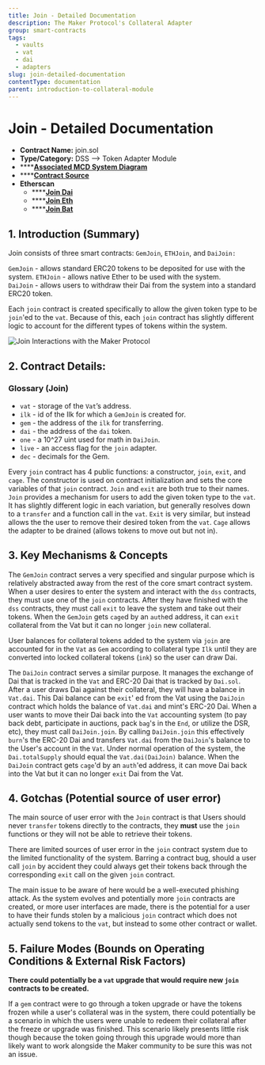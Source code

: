```yaml
---
title: Join - Detailed Documentation
description: The Maker Protocol's Collateral Adapter
group: smart-contracts
tags:
  - vaults
  - vat
  - dai
  - adapters
slug: join-detailed-documentation
contentType: documentation
parent: introduction-to-collateral-module
---
```


# Join - Detailed Documentation

- **Contract Name:** join.sol
- **Type/Category:** DSS —&gt; Token Adapter Module
- \*\*\*\*[**Associated MCD System Diagram**](https://github.com/makerdao/dss/wiki)
- \*\*\*\*[**Contract Source**](https://github.com/makerdao/dss/blob/master/src/join.sol)
- **Etherscan**
  - \*\*\*\*[**Join Dai** ](https://etherscan.io/address/0x9759a6ac90977b93b58547b4a71c78317f391a28)
  - \*\*\*\*[**Join Eth**](https://etherscan.io/address/0x2f0b23f53734252bda2277357e97e1517d6b042a)
  - \*\*\*\*[**Join Bat**](https://etherscan.io/address/0x3d0b1912b66114d4096f48a8cee3a56c231772ca)

## 1. Introduction \(Summary\)

Join consists of three smart contracts: `GemJoin`, `ETHJoin`, and `DaiJoin:`

`GemJoin` - allows standard ERC20 tokens to be deposited for use with the system. `ETHJoin` - allows native Ether to be used with the system.  
`DaiJoin` - allows users to withdraw their Dai from the system into a standard ERC20 token.

Each `join` contract is created specifically to allow the given token type to be `join`'ed to the `vat`. Because of this, each `join` contract has slightly different logic to account for the different types of tokens within the system.

![Join Interactions with the Maker Protocol](/images/documentation/screen-shot-2019-11-17-at-2.05.06-pm.png)

## 2. Contract Details:

### Glossary \(Join\)

- `vat` - storage of the `Vat`’s address.
- `ilk` - id of the Ilk for which a `GemJoin` is created for.
- `gem` - the address of the `ilk` for transferring.
- `dai` - the address of the `dai` token.
- `one` - a 10^27 uint used for math in `DaiJoin`.
- `live` - an access flag for the `join` adapter.
- `dec` - decimals for the Gem.

Every `join` contract has 4 public functions: a constructor, `join`, `exit`, and `cage`. The constructor is used on contract initialization and sets the core variables of that `join` contract. `Join` and `exit` are both true to their names. `Join` provides a mechanism for users to add the given token type to the `vat`. It has slightly different logic in each variation, but generally resolves down to a `transfer` and a function call in the `vat`. `Exit` is very similar, but instead allows the the user to remove their desired token from the `vat`. `Cage` allows the adapter to be drained \(allows tokens to move out but not in\).

## 3. Key Mechanisms & Concepts

The `GemJoin` contract serves a very specified and singular purpose which is relatively abstracted away from the rest of the core smart contract system. When a user desires to enter the system and interact with the `dss` contracts, they must use one of the `join` contracts. After they have finished with the `dss` contracts, they must call `exit` to leave the system and take out their tokens. When the `GemJoin` gets `cage`d by an `auth`ed address, it can `exit` collateral from the Vat but it can no longer `join` new collateral.

User balances for collateral tokens added to the system via `join` are accounted for in the `Vat` as `Gem` according to collateral type `Ilk` until they are converted into locked collateral tokens \(`ink`\) so the user can draw Dai.

The `DaiJoin` contract serves a similar purpose. It manages the exchange of Dai that is tracked in the `Vat` and ERC-20 Dai that is tracked by `Dai.sol`. After a user draws Dai against their collateral, they will have a balance in `Vat.dai`. This Dai balance can be `exit`' ed from the Vat using the `DaiJoin` contract which holds the balance of `Vat.dai` and mint's ERC-20 Dai. When a user wants to move their Dai back into the `Vat` accounting system \(to pay back debt, participate in auctions, pack `bag`'s in the `End`, or utilize the DSR, etc\), they must call `DaiJoin.join`. By calling `DaiJoin.join` this effectively `burn`'s the ERC-20 Dai and transfers `Vat.dai` from the `DaiJoin`'s balance to the User's account in the `Vat`. Under normal operation of the system, the `Dai.totalSupply` should equal the `Vat.dai(DaiJoin)` balance. When the `DaiJoin` contract gets `cage`'d by an `auth`'ed address, it can move Dai back into the Vat but it can no longer `exit` Dai from the Vat.

## 4. Gotchas \(Potential source of user error\)

The main source of user error with the `Join` contract is that Users should never `transfer` tokens directly to the contracts, they **must** use the `join` functions or they will not be able to retrieve their tokens.

There are limited sources of user error in the `join` contract system due to the limited functionality of the system. Barring a contract bug, should a user call `join` by accident they could always get their tokens back through the corresponding `exit` call on the given `join` contract.

The main issue to be aware of here would be a well-executed phishing attack. As the system evolves and potentially more `join` contracts are created, or more user interfaces are made, there is the potential for a user to have their funds stolen by a malicious `join` contract which does not actually send tokens to the `vat`, but instead to some other contract or wallet.

## 5. Failure Modes \(Bounds on Operating Conditions & External Risk Factors\)

**There could potentially be a `vat` upgrade that would require new `join` contracts to be created.**

If a `gem` contract were to go through a token upgrade or have the tokens frozen while a user's collateral was in the system, there could potentially be a scenario in which the users were unable to redeem their collateral after the freeze or upgrade was finished. This scenario likely presents little risk though because the token going through this upgrade would more than likely want to work alongside the Maker community to be sure this was not an issue.
